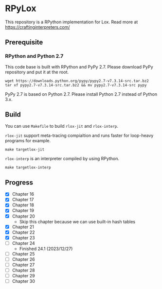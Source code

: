 # RPyLox

This repository is a RPython implementation for Lox. Read more at https://craftinginterpreters.com/

## Prerequisite

### RPython and Python 2.7

This code base is built with RPython and PyPy 2.7. Please download PyPy repository and put it at the root.

```shell
wget https://downloads.python.org/pypy/pypy2.7-v7.3.14-src.tar.bz2
tar xf pypy2.7-v7.3.14-src.tar.bz2 && mv pypy2.7-v7.3.14-src pypy
```

PyPy 2.7 is based on Python 2.7. Please install Python 2.7 instead of Python 3.x.

## Build

You can use `Makefile` to build `rlox-jit` and `rlox-interp`.

`rlox-jit` support meta-tracing compialtion and runs faster for loop-heavy programs for example.

```shell
make targetlox-jit
```

`rlox-interp` is an interpreter compiled by using RPython.

```shell
make targetlox-interp
```


## Progress

- [x] Chapter 16
- [x] Chapter 17
- [x] Chapter 18
- [x] Chapter 19
- [x] Chapter 20
  - Skip this chapter because we can use built-in hash tables
- [x] Chapter 21
- [x] Chapter 22
- [x] Chapter 23
- [ ] Chapter 24
  - Finished 24.1 (2023/12/27)
- [ ] Chapter 25
- [ ] Chapter 26
- [ ] Chapter 27
- [ ] Chapter 28
- [ ] Chapter 29
- [ ] Chapter 30
